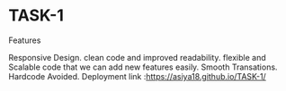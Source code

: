 # TASK-1

Features

Responsive Design.
clean code and improved readability.
flexible and Scalable code that we can add new features easily.
Smooth Transations.
Hardcode Avoided.
Deployment link :https://asiya18.github.io/TASK-1/
